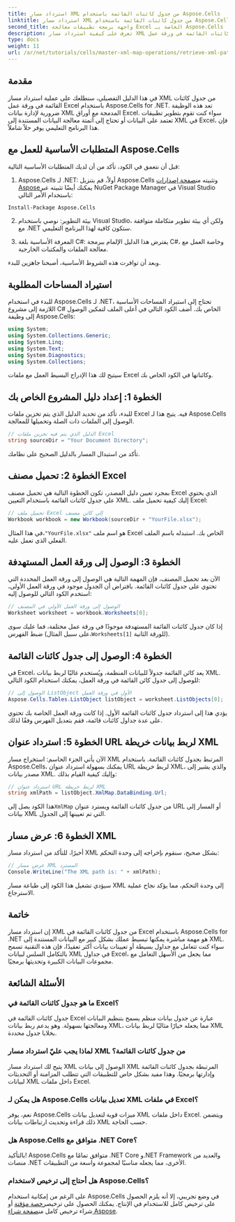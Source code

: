 ```yaml
---
title: استرداد مسار XML من جدول كائنات القائمة باستخدام Aspose.Cells
linktitle: استرداد مسار XML من جدول كائنات القائمة باستخدام Aspose.Cells
second_title: واجهة برمجة تطبيقات معالجة Excel الخاصة بـ Aspose.Cells .NET
description: تعرف على كيفية استرداد مسار XML من جدول كائنات القائمة في ورقة عمل Excel باستخدام Aspose.Cells for .NET. يغطي هذا الدليل الشامل كل خطوة.
type: docs
weight: 11
url: /ar/net/tutorials/cells/master-xml-map-operations/retrieve-xml-path-from-list-object-table/
---
```

## مقدمة

في هذا الدليل التفصيلي، سنطلعك على عملية استرداد مسار XML من جدول كائنات القائمة في ورقة عمل Excel باستخدام Aspose.Cells for .NET. تعد هذه الوظيفة ضرورية لإدارة بيانات XML المدمجة مع أوراق Excel. سواء كنت تقوم بتطوير تطبيقات تعتمد على البيانات أو تحتاج إلى أتمتة معالجة البيانات المستندة إلى XML في Excel، فإن هذا البرنامج التعليمي يوفر حلاً شاملاً.

## المتطلبات الأساسية للعمل مع Aspose.Cells

قبل أن نتعمق في الكود، تأكد من أن لديك المتطلبات الأساسية التالية:

1. Aspose.Cells لـ .NET: أولاً، قم بتنزيل Aspose.Cells وتثبيته من[صفحة إصدارات Aspose](https://releases.aspose.com/cells/net/)يمكنك أيضًا تثبيته عبر NuGet Package Manager في Visual Studio باستخدام الأمر التالي:
```bash
Install-Package Aspose.Cells
```

2. بيئة التطوير: نوصي باستخدام Visual Studio، ولكن أي بيئة تطوير متكاملة متوافقة مع .NET ستكون كافية لهذا البرنامج التعليمي.

3. المعرفة الأساسية بلغة C#: يفترض هذا الدليل الإلمام ببرمجة C#، وخاصة العمل مع معالجة الملفات والمكتبات الخارجية.

وبعد أن توافرت هذه الشروط الأساسية، أصبحنا جاهزين للبدء.

## استيراد المساحات المطلوبة

للبدء في استخدام Aspose.Cells لـ .NET، تحتاج إلى استيراد المساحات الأساسية اللازمة إلى مشروع C# الخاص بك. أضف الكود التالي في أعلى الملف لتمكين الوصول إلى وظيفة Aspose.Cells:

```csharp
using System;
using System.Collections.Generic;
using System.Linq;
using System.Text;
using System.Diagnostics;
using System.Collections;
```

سيتيح لك هذا الإدراج البسيط العمل مع ملفات Excel وكائناتها في الكود الخاص بك.

## الخطوة 1: إعداد دليل المشروع الخاص بك

للبدء، تأكد من تحديد الدليل الذي يتم تخزين ملفات Excel فيه. يتيح هذا لـ Aspose.Cells الوصول إلى الملفات ذات الصلة وتحميلها للمعالجة.

```csharp
// الدليل الذي يتم فيه تخزين ملفات Excel
string sourceDir = "Your Document Directory";
```

تأكد من استبدال المسار بالدليل الصحيح على نظامك.

## الخطوة 2: تحميل مصنف Excel

بمجرد تعيين دليل المصدر، تكون الخطوة التالية هي تحميل مصنف Excel الذي يحتوي على جدول كائنات القائمة باستخدام التعيين XML. إليك كيفية تحميل ملف Excel:

```csharp
// تحميل ملف Excel إلى كائن مصنف
Workbook workbook = new Workbook(sourceDir + "YourFile.xlsx");
```

 في هذا المثال،`"YourFile.xlsx"` هو اسم ملف Excel الخاص بك. استبدله باسم الملف الفعلي الذي تعمل عليه.

## الخطوة 3: الوصول إلى ورقة العمل المستهدفة

الآن بعد تحميل المصنف، فإن المهمة التالية هي الوصول إلى ورقة العمل المحددة التي تحتوي على جدول كائنات القائمة. بافتراض أن الجدول موجود في ورقة العمل الأولى، استخدم الكود التالي للوصول إليه:

```csharp
// الوصول إلى ورقة العمل الأولى في المصنف
Worksheet worksheet = workbook.Worksheets[0];
```

إذا كان جدول كائنات القائمة المستهدفة موجودًا في ورقة عمل مختلفة، فما عليك سوى ضبط الفهرس (على سبيل المثال،`Worksheets[1]` للورقة الثانية).

## الخطوة 4: الوصول إلى جدول كائنات القائمة

في Excel، يعد كائن القائمة جدولاً للبيانات المنظمة، ويُستخدم غالبًا لربط بيانات XML. للوصول إلى جدول كائن القائمة في ورقة العمل، يمكنك استخدام الكود التالي:

```csharp
// الوصول إلى ListObject الأول في ورقة العمل
Aspose.Cells.Tables.ListObject listObject = worksheet.ListObjects[0];
```

يؤدي هذا إلى استرداد جدول كائنات القائمة الأول. إذا كانت ورقة العمل الخاصة بك تحتوي على عدة جداول كائنات قائمة، فقم بتعديل الفهرس وفقًا لذلك.

## الخطوة 5: استرداد عنوان URL لربط بيانات خريطة XML

الآن يأتي الجزء الحاسم: استخراج مسار XML المرتبط بجدول كائنات القائمة. باستخدام Aspose.Cells، يمكنك بسهولة استرداد عنوان URL لربط خريطة XML، والذي يشير إلى مصدر بيانات XML. وإليك كيفية القيام بذلك:

```csharp
// استرداد عنوان URL لربط خريطة XML
string xmlPath = listObject.XmlMap.DataBinding.Url;
```

 هذا الكود يصل إلى`XmlMap` من جدول كائنات القائمة ويسترد عنوان URL أو المسار إلى بيانات XML التي تم تعيينها إلى الجدول.

## الخطوة 6: عرض مسار XML

أخيرًا، للتأكد من استرداد مسار XML بشكل صحيح، سنقوم بإخراجه إلى وحدة التحكم:

```csharp
// عرض مسار XML المسترد
Console.WriteLine("The XML path is: " + xmlPath);
```

سيؤدي تشغيل هذا الكود إلى طباعة مسار XML إلى وحدة التحكم، مما يؤكد نجاح عملية الاسترجاع.

## خاتمة

إن استرداد مسار XML من جدول كائنات القائمة في Excel باستخدام Aspose.Cells for .NET هو مهمة مباشرة يمكنها تبسيط عملك بشكل كبير مع البيانات المستندة إلى XML. سواء كنت تتعامل مع جداول بسيطة أو تعيينات بيانات أكثر تعقيدًا، فإن هذه التقنية تسمح بالتكامل السلس لبيانات XML في جداول Excel، مما يجعل من الأسهل التعامل مع مجموعات البيانات الكبيرة وتحديثها برمجيًا.

## الأسئلة الشائعة

### ما هو جدول كائنات القائمة في Excel؟

جدول كائنات القائمة في Excel عبارة عن جدول بيانات منظم يسمح بتنظيم البيانات ومعالجتها بسهولة. وهو يدعم ربط بيانات XML، مما يجعله خيارًا مثاليًا لربط بيانات XML بخلايا جدول محددة.

### لماذا يجب عليّ استرداد مسار XML من جدول كائنات القائمة؟

يتيح لك استرداد مسار XML الوصول إلى بيانات XML المرتبطة بجدول كائنات القائمة وإدارتها برمجيًا. وهذا مفيد بشكل خاص للتطبيقات التي تتطلب المزامنة أو التحديثات لبيانات XML داخل ملفات Excel.

### هل يمكن لـ Aspose.Cells تعديل بيانات XML في ملفات Excel؟

نعم، يوفر Aspose.Cells ميزات قوية لتعديل بيانات XML داخل ملفات Excel. ويتضمن ذلك قراءة وتحديث ارتباطات بيانات XML حسب الحاجة.

### هل Aspose.Cells متوافق مع .NET Core؟

بالتأكيد! Aspose.Cells متوافق تمامًا مع .NET Core و.NET Framework والعديد من منصات .NET الأخرى، مما يجعله مناسبًا لمجموعة واسعة من التطبيقات.

### هل أحتاج إلى ترخيص لاستخدام Aspose.Cells؟

 على الرغم من إمكانية استخدام Aspose.Cells في وضع تجريبي، إلا أنه يلزم الحصول على ترخيص كامل للاستخدام في الإنتاج. يمكنك الحصول على ترخيص[رخصة مؤقتة](https://purchase.aspose.com/temporary-license/) أو شراء ترخيص كامل من[صفحة شراء Aspose](https://purchase.aspose.com/buy).